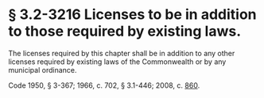 # § 3.2-3216 Licenses to be in addition to those required by existing laws.

<p>The licenses required by this chapter shall be in addition to any other licenses required by existing laws of the Commonwealth or by any municipal ordinance.</p><p>Code 1950, § 3-367; 1966, c. 702, § 3.1-446; 2008, c. <a href='http://lis.virginia.gov/cgi-bin/legp604.exe?081+ful+CHAP0860'>860</a>.</p>